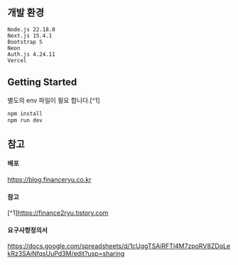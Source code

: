 ## 개발 환경
```text
Node.js 22.18.0
Next.js 15.4.1
Bootstrap 5
Neon
Auth.js 4.24.11
Vercel
```

## Getting Started

별도의 env 파일이 필요 합니다.[^1] 

```bash
npm install
npm run dev
```

## 참고

#### 배포
https://blog.financeryu.co.kr

#### 참고
[^1]https://finance2ryu.tistory.com

#### 요구사항정의서
https://docs.google.com/spreadsheets/d/1cUqgTSAiRFTl4M7zpoRV8ZDqLekRz3SAiNfqsUuPd3M/edit?usp=sharing
